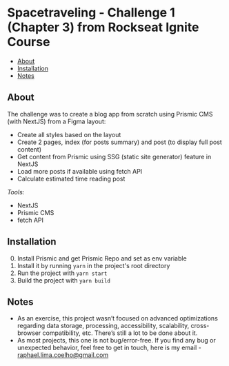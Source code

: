 # Spacetraveling - Challenge 1 (Chapter 3) from Rockseat Ignite Course

* [About](#about)
* [Installation](#installation)
* [Notes](#notes)

## About

The challenge was to create a blog app from scratch using Prismic CMS (with NextJS) from a Figma layout:
* Create all styles based on the layout
* Create 2 pages, index (for posts summary) and post (to display full post content)
* Get content from Prismic using SSG (static site generator) feature in NextJS
* Load more posts if available using fetch API
* Calculate estimated time reading post

*Tools:*
* NextJS
* Prismic CMS
* fetch API

## Installation
0. Install Prismic and get Prismic Repo and set as env variable
1. Install it by running `yarn` in the project's root directory
2. Run the project with `yarn start`
3. Build the project with `yarn build`

## Notes
* As an exercise, this project wasn’t focused on advanced optimizations regarding data storage, processing, accessibility, scalability, cross-browser compatibility, etc. There’s still a lot to be done about it.
* As most projects, this one is not bug/error-free. If you find any bug or unexpected behavior, feel free to get in touch, here is my email - raphael.lima.coelho@gmail.com
